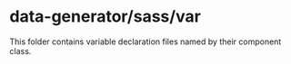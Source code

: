 # data-generator/sass/var

This folder contains variable declaration files named by their component class.
